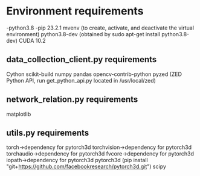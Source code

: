 # Environment requirements
-python3.8
-pip 23.2.1
mvenv (to create, activate, and deactivate the virtual environment)
python3.8-dev (obtained by sudo apt-get install python3.8-dev)
CUDA 10.2

## data_collection_client.py requirements
Cython
scikit-build
numpy
pandas
opencv-contrib-python
pyzed (ZED Python API, run get_python_api.py located in /usr/local/zed)

## network_relation.py requirements
matplotlib

## utils.py requirements
torch->dependency for pytorch3d
torchvision->dependency for pytorch3d
torchaudio->dependency for pytorch3d
fvcore->dependency for pytorch3d
iopath->dependency for pytorch3d
pytorch3d (pip install "git+https://github.com/facebookresearch/pytorch3d.git")
scipy


